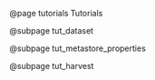 @page tutorials Tutorials

@subpage tut_dataset

@subpage tut_metastore_properties

@subpage tut_harvest
